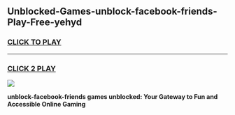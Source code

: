 
## Unblocked-Games-unblock-facebook-friends-Play-Free-yehyd
<h3>
<a href="https://premium76.site?title=unblock-facebook-friends&ref=21A">CLICK TO PLAY</a></h3>
<hr>

<h3>
<a href="https://premium76.site?title=unblock-facebook-friends&ref=21A">CLICK 2 PLAY</a>
  
</h3>

<a href="https://premium76.site?title=unblock-facebook-friends&ref=21A"><img src="https://clearcache.store/games.png"></a>


**unblock-facebook-friends games unblocked: Your Gateway to Fun and Accessible Online Gaming**
